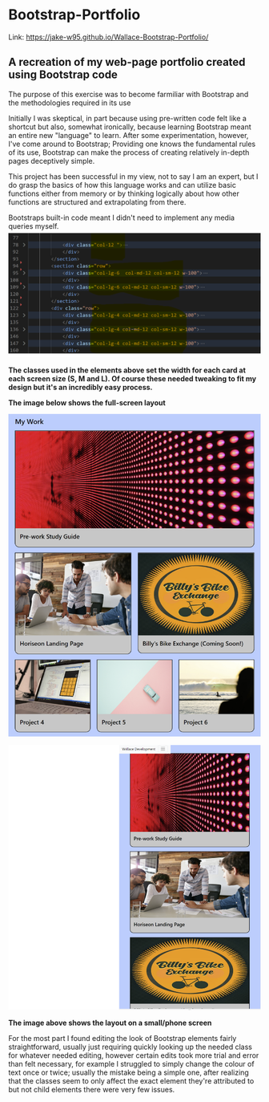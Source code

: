 # Bootstrap-Portfolio

Link: https://jake-w95.github.io/Wallace-Bootstrap-Portfolio/
## A recreation of my web-page portfolio created using Bootstrap code

The purpose of this exercise was to become farmiliar with Bootstrap and the methodologies required in its use

Initially I was skeptical, in part because using pre-written code felt like a shortcut but also, somewhat ironically, because learning Bootstrap meant an entire new "language" to learn. After some experimentation, however, I've come around to Bootstrap; Providing one knows the fundamental rules of its use, Bootstrap can make the process of creating relatively in-depth pages deceptively simple.

This project has been successful in my view, not to say I am an expert, but I do grasp the basics of how this language works and can utilize basic functions either from memory or by thinking logically about how other functions are structured and extrapolating from there.

Bootstraps built-in code meant I didn't need to implement any media queries myself.
![colum-size-code](/images/col-size-html-SC.png)

**The classes used in the elements above set the width for each card at each screen size (S, M and L). Of course these needed tweaking to fit my design but it's an incredibly easy process.**

**The image below shows the full-screen layout**

![grid-FS](/images/Grid-size-FS-SC.png)

![grid-SS](/images/Grid-size-SS-SC.png)

**The image above shows the layout on a small/phone screen**

For the most part I found editing the look of Bootstrap elements fairly straightforward, usually just requiring quickly looking up the needed class for whatever needed editing, however certain edits took more trial and error than felt necessary, for example I struggled to simply change the colour of text once or twice; usually the mistake being a simple one, after realizing that the classes seem to only affect the exact element they're attributed to but not child elements there were very few issues.
